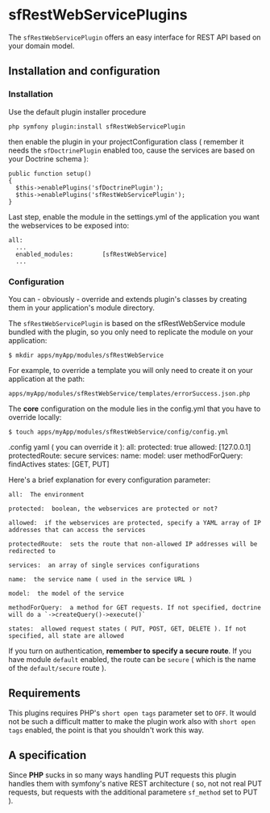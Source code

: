 # sfRestWebServicePlugins

The `sfRestWebServicePlugin` offers an easy interface for REST API based on your domain model.

## Installation and configuration

### Installation

Use the default plugin installer procedure

    php symfony plugin:install sfRestWebServicePlugin

then enable the plugin in your projectConfiguration class ( remember it needs the `sfDoctrinePlugin` enabled too, cause the services are based on your Doctrine schema ):

    public function setup()
    {
      $this->enablePlugins('sfDoctrinePlugin');
      $this->enablePlugins('sfRestWebServicePlugin');
    }

Last step, enable the module in the settings.yml of the application you want the webservices to be exposed into:

    all:
      ...
      enabled_modules:        [sfRestWebService]
      ...

### Configuration

You can - obviously - override and extends plugin's classes by creating them in your application's module directory.

The `sfRestWebServicePlugin` is based on the sfRestWebService module bundled with the plugin, so you only need to replicate the module on your application:

    $ mkdir apps/myApp/modules/sfRestWebService

For example, to override a template you will only need to create it on your application at the path:

`apps/myApp/modules/sfRestWebService/templates/errorSuccess.json.php`

The **core** configuration on the module lies in the config.yml that you have to override locally:

    $ touch apps/myApp/modules/sfRestWebService/config/config.yml

.config yaml ( you can override it ):
    all:
      protected: true
      allowed: [127.0.0.1]
      protectedRoute: secure
      services:
        name:
          model:  user
          methodForQuery: findActives
          states: [GET, PUT]

Here's a brief explanation for every configuration parameter:

    all:  The environment

    protected:  boolean, the webservices are protected or not?

    allowed:  if the webservices are protected, specify a YAML array of IP addresses that can access the services

    protectedRoute:  sets the route that non-allowed IP addresses will be redirected to

    services:  an array of single services configurations

    name:  the service name ( used in the service URL )

    model:  the model of the service

    methodForQuery:  a method for GET requests. If not specified, doctrine will do a `->createQuery()->execute()`

    states:  allowed request states ( PUT, POST, GET, DELETE ). If not specified, all state are allowed

If you turn on authentication, **remember to specify a secure route**.
If you have module `default` enabled, the route can be `secure` ( which is the name of the `default/secure` route ).

## Requirements

This plugins requires PHP's `short open tags` parameter set to `OFF`.
It would not be such a difficult matter to make the plugin work also with `short open tags` enabled, the point is that you shouldn't work this way.

## A specification

Since **PHP** sucks in so many ways handling PUT requests this plugin handles them with symfony's native REST architecture ( so, not not real PUT requests, but requests with the additional parametere `sf_method` set to PUT ).